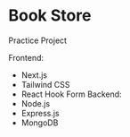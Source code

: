 # Book Store 

Practice Project


Frontend:
- Next.js
- Tailwind CSS
- React Hook Form
Backend:
- Node.js
- Express.js
- MongoDB